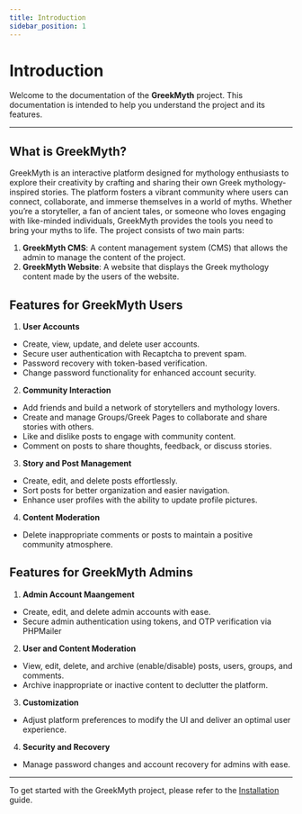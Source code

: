 ```yaml
---
title: Introduction
sidebar_position: 1
---
```


# Introduction

Welcome to the documentation of the **GreekMyth** project. This documentation is intended to help you understand the project and its features.

---

## What is GreekMyth?

GreekMyth is an interactive platform designed for mythology enthusiasts to explore their creativity by crafting and sharing their own Greek mythology-inspired stories. The platform fosters a vibrant community where users can connect, collaborate, and immerse themselves in a world of myths. Whether you’re a storyteller, a fan of ancient tales, or someone who loves engaging with like-minded individuals, GreekMyth provides the tools you need to bring your myths to life. The project consists of two main parts:

1. **GreekMyth CMS**: A content management system (CMS) that allows the admin to manage the content of the project.
2. **GreekMyth Website**: A website that displays the Greek mythology content made by the users of the website.

## Features for GreekMyth Users

1. **User Accounts**

- Create, view, update, and delete user accounts.
- Secure user authentication with Recaptcha to prevent spam.
- Password recovery with token-based verification.
- Change password functionality for enhanced account security.

2. **Community Interaction**

- Add friends and build a network of storytellers and mythology lovers.
- Create and manage Groups/Greek Pages to collaborate and share stories with others.
- Like and dislike posts to engage with community content.
- Comment on posts to share thoughts, feedback, or discuss stories.

3. **Story and Post Management**

- Create, edit, and delete posts effortlessly.
- Sort posts for better organization and easier navigation.
- Enhance user profiles with the ability to update profile pictures.

4. **Content Moderation**

- Delete inappropriate comments or posts to maintain a positive community atmosphere.

## Features for GreekMyth Admins

1. **Admin Account Maangement**

- Create, edit, and delete admin accounts with ease.
- Secure admin authentication using tokens, and OTP verification via PHPMailer

2. **User and Content Moderation**

- View, edit, delete, and archive (enable/disable) posts, users, groups, and comments.
- Archive inappropriate or inactive content to declutter the platform.

3. **Customization**

- Adjust platform preferences to modify the UI and deliver an optimal user experience.

4. **Security and Recovery**

- Manage password changes and account recovery for admins with ease.

---

To get started with the GreekMyth project, please refer to the [Installation](./getting-started/installation.md) guide.
